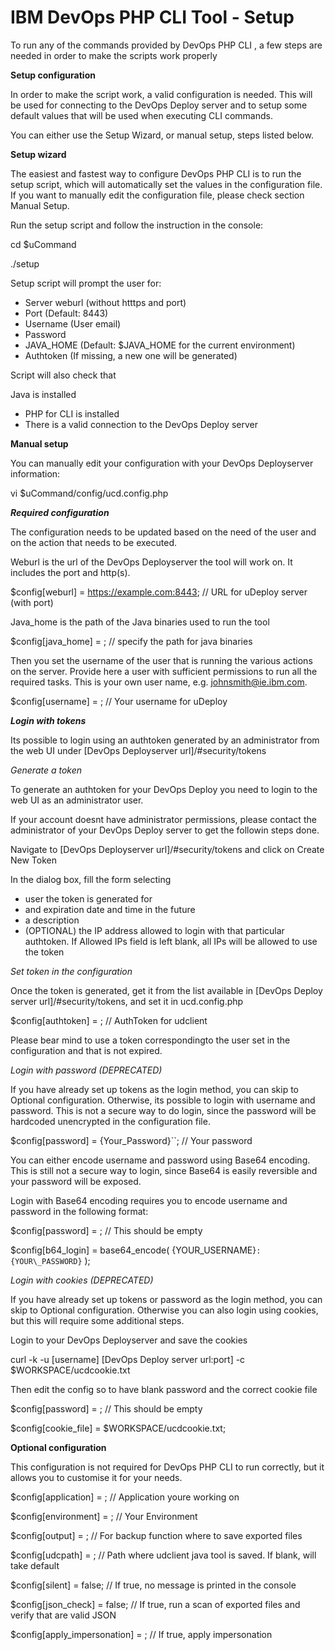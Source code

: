 
# IBM DevOps PHP CLI Tool - Setup


To run any of the commands provided by DevOps PHP CLI , a few steps are needed in order to make the scripts work properly

**Setup configuration**

In order to make the script work, a valid configuration is needed. This will be used for connecting to the DevOps Deploy server and to setup some default values that will be used when executing CLI commands.

You can either use the Setup Wizard, or manual setup, steps listed below.

**Setup wizard**

The easiest and fastest way to configure DevOps PHP CLI is to run the setup script, which will automatically set the values in the configuration file. If you want to manually edit the configuration file, please check section Manual Setup.

Run the setup script and follow the instruction in the console:

cd $uCommand

./setup

Setup script will prompt the user for:

* Server weburl (without htttps and port)
* Port (Default: 8443)
* Username (User email)
* Password
* JAVA\_HOME (Default: $JAVA\_HOME for the current environment)
* Authtoken (If missing, a new one will be generated)

Script will also check that

Java is installed

* PHP for CLI is installed
* There is a valid connection to the DevOps Deploy server

**Manual setup**

You can manually edit your configuration with your DevOps Deployserver information:

vi $uCommand/config/ucd.config.php

***Required configuration***

The configuration needs to be updated based on the need of the user and on the action that needs to be executed.

Weburl is the url of the DevOps Deployserver the tool will work on. It includes the port and http(s).

$config[weburl] = https://example.com:8443; // URL for uDeploy server (with port)

Java\_home is the path of the Java binaries used to run the tool

$config[java\_home] = ; // specify the path for java binaries

Then you set the username of the user that is running the various actions on the server. Provide here a user with sufficient permissions to run all the required tasks. This is your own user name, e.g. johnsmith@ie.ibm.com.

$config[username] = ; // Your username for uDeploy

***Login with tokens***

Its possible to login using an authtoken generated by an administrator from the web UI under [DevOps Deployserver url]/#security/tokens

*Generate a token*

To generate an authtoken for your DevOps Deploy you need to login to the web UI as an administrator user.

If your account doesnt have administrator permissions, please contact the administrator of your DevOps Deploy server to get the followin steps done.

Navigate to [DevOps Deployserver url]/#security/tokens and click on Create New Token

In the dialog box, fill the form selecting

* user the token is generated for
* and expiration date and time in the future
* a description
* (OPTIONAL) the IP address allowed to login with that particular authtoken. If Allowed IPs field is left blank, all IPs will be allowed to use the token

*Set token in the configuration*

Once the token is generated, get it from the list available in [DevOps Deploy server url]/#security/tokens, and set it in ucd.config.php

$config[authtoken] = ; // AuthToken for udclient

Please bear mind to use a token correspondingto the user set in the configuration and that is not expired.

*Login with password (DEPRECATED)*

If you have already set up tokens as the login method, you can skip to Optional configuration. Otherwise, its possible to login with username and password. This is not a secure way to do login, since the password will be hardcoded unencrypted in the configuration file.

$config[password] = {Your\_Password}``; // Your password

You can either encode username and password using Base64 encoding. This is still not a secure way to login, since Base64 is easily reversible and your password will be exposed.

Login with Base64 encoding requires you to encode username and password in the following format:

$config[password] = ; // This should be empty

$config[b64\_login] = base64\_encode( {YOUR\_USERNAME}``:{YOUR\_PASSWORD}`` );

*Login with cookies (DEPRECATED)*

If you have already set up tokens or password as the login method, you can skip to Optional configuration. Otherwise you can also login using cookies, but this will require some additional steps.

Login to your DevOps Deployserver and save the cookies

curl -k -u [username] [DevOps Deploy server url:port] -c $WORKSPACE/ucdcookie.txt

Then edit the config so to have blank password and the correct cookie file

$config[password] = ; // This should be empty

$config[cookie\_file] = $WORKSPACE/ucdcookie.txt;

**Optional configuration**

This configuration is not required for DevOps PHP CLI to run correctly, but it allows you to customise it for your needs.

$config[application] = ; // Application youre working on

$config[environment] = ; // Your Environment

$config[output] = ; // For backup function where to save exported files

$config[udcpath] = ; // Path where udclient java tool is saved. If blank, will take default

$config[silent] = false; // If true, no message is printed in the console

$config[json\_check] = false; // If true, run a scan of exported files and verify that are valid JSON

$config[apply\_impersonation] = ; // If true, apply impersonation

